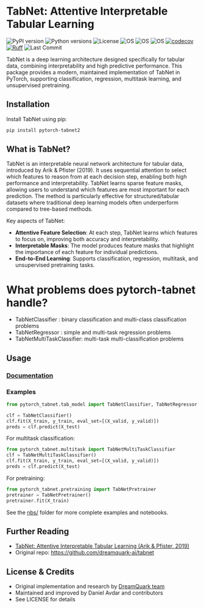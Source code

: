 # TabNet: Attentive Interpretable Tabular Learning

![PyPI version](https://img.shields.io/pypi/v/pytorch-tabnet2.svg)
![Python versions](https://img.shields.io/pypi/pyversions/pytorch-tabnet2.svg)
![License](https://img.shields.io/badge/License-MIT-blue.svg)
![OS](https://img.shields.io/badge/ubuntu-blue?logo=ubuntu)
![OS](https://img.shields.io/badge/win-blue?logo=windows)
![OS](https://img.shields.io/badge/mac-blue?logo=apple)
[![codecov](https://codecov.io/gh/DanielAvdar/tabnet/graph/badge.svg?token=N0V9KANTG2)](https://codecov.io/gh/DanielAvdar/tabnet)
[![Ruff](https://img.shields.io/endpoint?url=https://raw.githubusercontent.com/astral-sh/ruff/main/assets/badge/v2.json)](https://github.com/astral-sh/ruff)
![Last Commit](https://img.shields.io/github/last-commit/DanielAvdar/tabnet/main)


TabNet is a deep learning architecture designed specifically for tabular data,
combining interpretability and high predictive performance.
This package provides a modern, maintained implementation of TabNet in PyTorch,
supporting classification, regression, multitask learning, and unsupervised pretraining.


## Installation

Install TabNet using pip:

```bash
pip install pytorch-tabnet2
```

## What is TabNet?
TabNet is an interpretable neural network architecture for tabular data, introduced by Arik & Pfister (2019). It uses sequential attention to select which features to reason from at each decision step, enabling both high performance and interpretability. TabNet learns sparse feature masks, allowing users to understand which features are most important for each prediction. The method is particularly effective for structured/tabular datasets where traditional deep learning models often underperform compared to tree-based methods.

Key aspects of TabNet:
- **Attentive Feature Selection**: At each step, TabNet learns which features to focus on, improving both accuracy and interpretability.
- **Interpretable Masks**: The model produces feature masks that highlight the importance of each feature for individual predictions.
- **End-to-End Learning**: Supports classification, regression, multitask, and unsupervised pretraining tasks.

# What problems does pytorch-tabnet handle?

- TabNetClassifier : binary classification and multi-class classification problems
- TabNetRegressor : simple and multi-task regression problems
- TabNetMultiTaskClassifier:  multi-task multi-classification problems


## Usage

### [Documentation](https://tabnet.readthedocs.io/en/latest/)


### Examples

```python
from pytorch_tabnet.tab_model import TabNetClassifier, TabNetRegressor

clf = TabNetClassifier()
clf.fit(X_train, y_train, eval_set=[(X_valid, y_valid)])
preds = clf.predict(X_test)
```

For multitask classification:
```python
from pytorch_tabnet.multitask import TabNetMultiTaskClassifier
clf = TabNetMultiTaskClassifier()
clf.fit(X_train, y_train, eval_set=[(X_valid, y_valid)])
preds = clf.predict(X_test)
```

For pretraining:
```python
from pytorch_tabnet.pretraining import TabNetPretrainer
pretrainer = TabNetPretrainer()
pretrainer.fit(X_train)
```

See the [nbs/](nbs/) folder for more complete examples and notebooks.

## Further Reading
- [TabNet: Attentive Interpretable Tabular Learning (Arik & Pfister, 2019)](https://arxiv.org/pdf/1908.07442.pdf)
- Original repo: https://github.com/dreamquark-ai/tabnet

## License & Credits
- Original implementation and research by [DreamQuark team](https://github.com/dreamquark-ai/tabnet)
- Maintained and improved by Daniel Avdar and contributors
- See LICENSE for details
